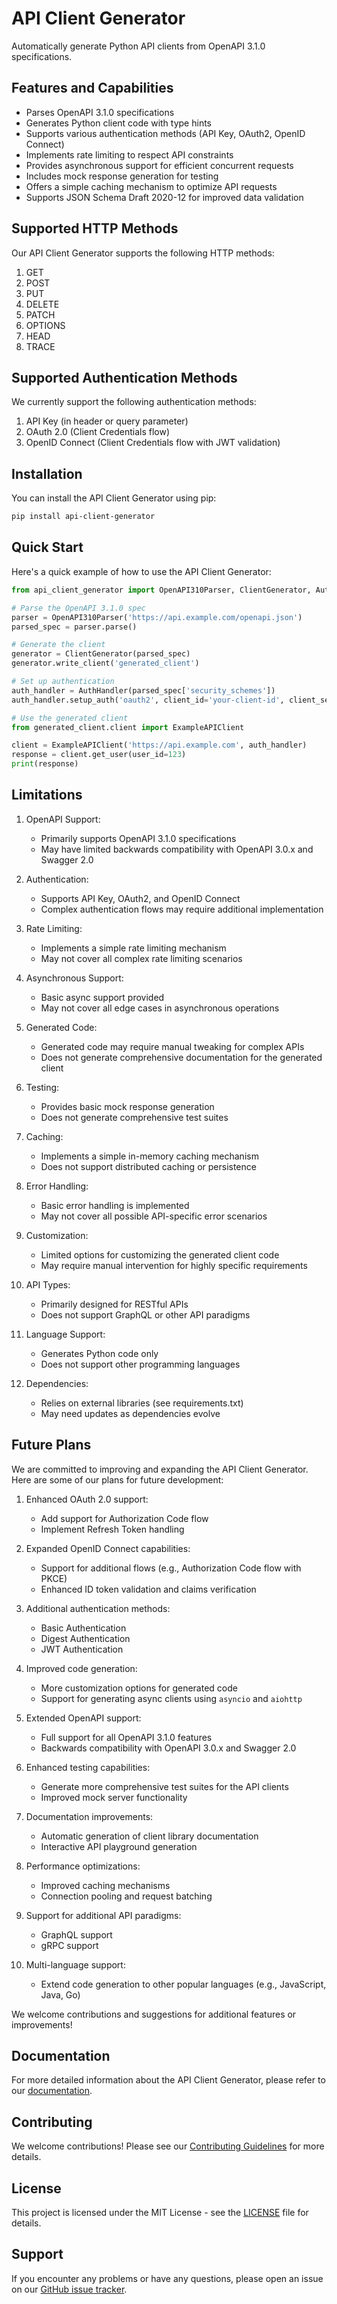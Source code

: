 # API Client Generator

Automatically generate Python API clients from OpenAPI 3.1.0 specifications.

## Features and Capabilities

- Parses OpenAPI 3.1.0 specifications
- Generates Python client code with type hints
- Supports various authentication methods (API Key, OAuth2, OpenID Connect)
- Implements rate limiting to respect API constraints
- Provides asynchronous support for efficient concurrent requests
- Includes mock response generation for testing
- Offers a simple caching mechanism to optimize API requests
- Supports JSON Schema Draft 2020-12 for improved data validation

## Supported HTTP Methods

Our API Client Generator supports the following HTTP methods:

1. GET
2. POST
3. PUT
4. DELETE
5. PATCH
6. OPTIONS
7. HEAD
8. TRACE

## Supported Authentication Methods

We currently support the following authentication methods:

1. API Key (in header or query parameter)
2. OAuth 2.0 (Client Credentials flow)
3. OpenID Connect (Client Credentials flow with JWT validation)

## Installation

You can install the API Client Generator using pip:

```bash
pip install api-client-generator
```

## Quick Start

Here's a quick example of how to use the API Client Generator:

```python
from api_client_generator import OpenAPI310Parser, ClientGenerator, AuthHandler

# Parse the OpenAPI 3.1.0 spec
parser = OpenAPI310Parser('https://api.example.com/openapi.json')
parsed_spec = parser.parse()

# Generate the client
generator = ClientGenerator(parsed_spec)
generator.write_client('generated_client')

# Set up authentication
auth_handler = AuthHandler(parsed_spec['security_schemes'])
auth_handler.setup_auth('oauth2', client_id='your-client-id', client_secret='your-client-secret')

# Use the generated client
from generated_client.client import ExampleAPIClient

client = ExampleAPIClient('https://api.example.com', auth_handler)
response = client.get_user(user_id=123)
print(response)
```

## Limitations

1. OpenAPI Support:
   - Primarily supports OpenAPI 3.1.0 specifications
   - May have limited backwards compatibility with OpenAPI 3.0.x and Swagger 2.0

2. Authentication:
   - Supports API Key, OAuth2, and OpenID Connect
   - Complex authentication flows may require additional implementation

3. Rate Limiting:
   - Implements a simple rate limiting mechanism
   - May not cover all complex rate limiting scenarios

4. Asynchronous Support:
   - Basic async support provided
   - May not cover all edge cases in asynchronous operations

5. Generated Code:
   - Generated code may require manual tweaking for complex APIs
   - Does not generate comprehensive documentation for the generated client

6. Testing:
   - Provides basic mock response generation
   - Does not generate comprehensive test suites

7. Caching:
   - Implements a simple in-memory caching mechanism
   - Does not support distributed caching or persistence

8. Error Handling:
   - Basic error handling is implemented
   - May not cover all possible API-specific error scenarios

9. Customization:
   - Limited options for customizing the generated client code
   - May require manual intervention for highly specific requirements

10. API Types:
    - Primarily designed for RESTful APIs
    - Does not support GraphQL or other API paradigms

11. Language Support:
    - Generates Python code only
    - Does not support other programming languages

12. Dependencies:
    - Relies on external libraries (see requirements.txt)
    - May need updates as dependencies evolve

## Future Plans

We are committed to improving and expanding the API Client Generator. Here are some of our plans for future development:

1. Enhanced OAuth 2.0 support:
   - Add support for Authorization Code flow
   - Implement Refresh Token handling

2. Expanded OpenID Connect capabilities:
   - Support for additional flows (e.g., Authorization Code flow with PKCE)
   - Enhanced ID token validation and claims verification

3. Additional authentication methods:
   - Basic Authentication
   - Digest Authentication
   - JWT Authentication

4. Improved code generation:
   - More customization options for generated code
   - Support for generating async clients using `asyncio` and `aiohttp`

5. Extended OpenAPI support:
   - Full support for all OpenAPI 3.1.0 features
   - Backwards compatibility with OpenAPI 3.0.x and Swagger 2.0

6. Enhanced testing capabilities:
   - Generate more comprehensive test suites for the API clients
   - Improved mock server functionality

7. Documentation improvements:
   - Automatic generation of client library documentation
   - Interactive API playground generation

8. Performance optimizations:
   - Improved caching mechanisms
   - Connection pooling and request batching

9. Support for additional API paradigms:
   - GraphQL support
   - gRPC support

10. Multi-language support:
    - Extend code generation to other popular languages (e.g., JavaScript, Java, Go)

We welcome contributions and suggestions for additional features or improvements!

## Documentation

For more detailed information about the API Client Generator, please refer to our [documentation](link-to-your-documentation).

## Contributing

We welcome contributions! Please see our [Contributing Guidelines](CONTRIBUTING.md) for more details.

## License

This project is licensed under the MIT License - see the [LICENSE](LICENSE) file for details.

## Support

If you encounter any problems or have any questions, please open an issue on our [GitHub issue tracker](https://github.com/yourusername/api-client-generator/issues).